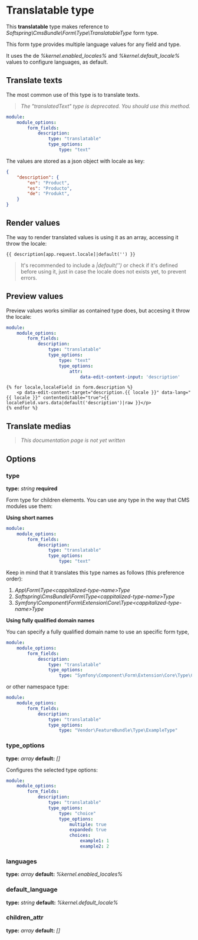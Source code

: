 # Translatable type

This **translatable** type makes reference to *Softspring\CmsBundle\Form\Type\TranslatableType* form type.

This form type provides multiple language values for any field and type.

It uses the de *%kernel.enabled_locales%* and *%kernel.default_locale%* values to configure languages, as default.

## Translate texts

The most common use of this type is to translate texts.

> *The "translatedText" type is deprecated. You should use this method.*

```yaml
module:
    module_options:
        form_fields:
            description:
                type: "translatable"
                type_options:
                    type: "text"
```

The values are stored as a json object with locale as key:

```json
{
    "description": {
        "en": "Product",
        "es": "Producto",
        "de": "Produkt",
    }
}
```

## Render values

The way to render translated values is using it as an array, accessing it throw the locale:

```twig
{{ description[app.request.locale]|default('') }}
```

> It's recommended to include a *|default('')* or check if it's defined before using it, just in case 
> the locale does not exists yet, to prevent errors.

## Preview values

Preview values works similiar as contained type does, but accesing it throw the locale:

```yaml
module:
    module_options:
        form_fields:
            description:
                type: "translatable"
                type_options:
                    type: "text"
                    type_options:
                        attr:
                            data-edit-content-input: 'description'
```

```twig
{% for locale,localeField in form.description %}
    <p data-edit-content-target="description.{{ locale }}" data-lang="{{ locale }}" contenteditable="true">{{ localeField.vars.data|default('description')|raw }}</p>
{% endfor %}
```

## Translate medias

> *This documentation page is not yet written*

## Options

### type

**type:** *string* **required** 

Form type for children elements. You can use any type in the way that CMS modules use them:

**Using short names**

```yaml
module:
    module_options:
        form_fields:
            description:
                type: "translatable"
                type_options:
                    type: "text"
```

Keep in mind that it translates this type names as follows (this preference order):

1. *App\Form\Type\<cappitalized-type-name>Type*
2. *Softspring\CmsBundle\Form\Type\<cappitalized-type-name>Type*
3. *Symfony\Component\Form\Extension\Core\Type\<cappitalized-type-name>Type*

**Using fully qualified domain names**

You can specify a fully qualified domain name to use an specific form type,

```yaml
module:
    module_options:
        form_fields:
            description:
                type: "translatable"
                type_options:
                    type: "Symfony\Component\Form\Extension\Core\Type\ColorType"
```

or other namespace type:

```yaml
module:
    module_options:
        form_fields:
            description:
                type: "translatable"
                type_options:
                    type: "Vendor\FeatureBundle\Type\ExampleType"
```

### type_options

**type:** *array* **default:** *[]*

Configures the selected type options:

```yaml
module:
    module_options:
        form_fields:
            description:
                type: "translatable"
                type_options:
                    type: "choice"
                    type_options:
                        multiple: true
                        expanded: true
                        choices: 
                            example1: 1
                            example2: 2
```

### languages

**type:** *array* **default:** *%kernel.enabled_locales%*

### default_language

**type:** *string* **default:** *%kernel.default_locale%*

### children_attr

**type:** *array* **default:** *[]*


